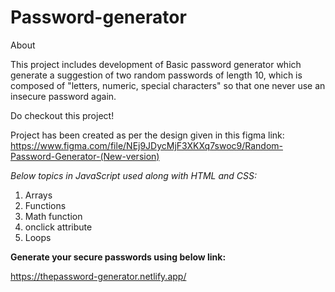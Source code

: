 # Password-generator
 
About

This project includes development of Basic password generator which generate a suggestion of two random passwords of length 10, which is composed of "letters, numeric, special characters" so that one never use an insecure password again.

Do checkout this project!

Project has been created as per the design given in this figma link: https://www.figma.com/file/NEj9JDycMjF3XKXq7swoc9/Random-Password-Generator-(New-version)

*Below topics in JavaScript used along with HTML and CSS:*

1. Arrays
2. Functions
3. Math function
4. onclick attribute
5. Loops

**Generate your secure passwords using below link:**

https://thepassword-generator.netlify.app/
